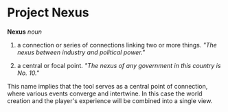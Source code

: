 # Project Nexus

**Nexus**
*noun*

1. a connection or series of connections linking two or more things.
*"The nexus between industry and political power."*

2. a central or focal point.
*"The nexus of any government in this country is No. 10."*

This name implies that the tool serves as a central point of connection, where various events converge and intertwine. In this case the world creation and the player's experience will be combined into a single view.

